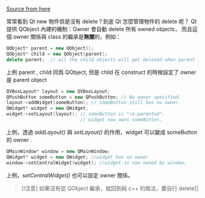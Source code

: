[Source from here](https://stackoverflow.com/questions/2491707/memory-management-in-qt/2491976#2491976)

常常看到 Qt new 物件但是沒有 delete？到底 Qt 怎麼管理物件的 delete 呢？
Qt 提供 QObject 內建的機制：Owner 會自動 delete 所有 owned objects， 而且這個 owner 關係與 class 的繼承是**無關**的，例如：

```cpp
QObject* parent = new QObject();
QObject* child = new QObject(parent);
delete parent;  // all the child objects will get deleted when parent is deleted
```

上例 parent , child 同爲 QObject, 但是 child 在 construct 的時候設定了 owner 是 parent object


```cpp
QVBoxLayout* layout = new QVBoxLayout;
QPushButton someButton = new QPushButton; // No owner specified.
layout->addWidget(someButton); // someButton still has no owner.
QWidget* widget = new QWidget;
widget->setLayout(layout); // someButton is "re-parented".
                           // widget now owns someButton.
```

上例，透過  _addLayout()_ 與 _setLayout()_ 的作用，widget 可以變成 someButton 的 owner .

```cpp
QMainWindow* window = new QMainWindow;
QWidget* widget = new QWidget; //widget has no owner
window->setCentralWidget(widget); //widget is now owned by window.
```

上例，_setCentralWidget()_ 也可以設定 owner 關係。


> [!注意] 
> 如果沒有從 QObject 繼承，就回到純 c++ 的做法，要自行 delete[]


